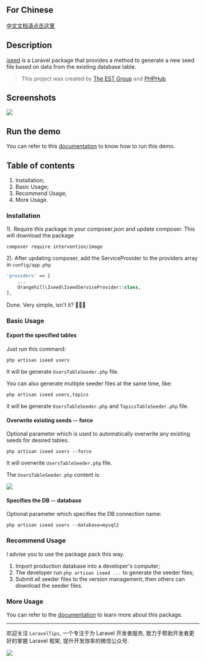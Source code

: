 ## For Chinese

[中文文档请点击这里](https://phphub.org/topics/1929)

## Description

[iseed](https://github.com/orangehill/iseed) is a Laravel package that provides a method to generate a new seed file based on data from the existing database table.

> This project was created by [The EST Group](http://est-group.org/) and [PHPHub](https://phphub.org/topics/1929).

## Screenshots

![](http://7xrxcg.com1.z0.glb.clouddn.com/c68ab3a16ae72dbecd344e81305d112d.png)

## Run the demo

You can refer to this [documentation](https://github.com/Aufree/laravel-packages-top100/blob/master/how-to-run-a-laravel-project.md) to know how to run this demo.

## Table of contents

1. Installation;
2. Basic Usage;
3. Recommend Usage;
4. More Usage.


### Installation

1). Require this package in your composer.json and update composer. This will download the package

```
composer require intervention/image
```

2). After updating composer, add the ServiceProvider to the providers array in `config/app.php`

```php
'providers' => [
	...
	Orangehill\Iseed\IseedServiceProvider::class,
],
```

Done. Very simple, isn't it? :beers::beers::beers:

### Basic Usage

#### Export the specified tables

Just run this command:

```
php artisan iseed users
```

It will be generate `UsersTableSeeder.php` file.

You can also generate multiple seeder files at the same time, like:

```
php artisan iseed users,topics
```
it will be generate `UsersTableSeeder.php` and `TopicsTableSeeder.php` file.

#### Overwrite existing seeds -- force

Optional parameter which is used to automatically overwrite any existing seeds for desired tables.

```shell
php artisan iseed users --force
```

It will overwrite `UsersTableSeeder.php` file.

The `UsersTableSeeder.php` content is:

![](http://7xrxcg.com1.z0.glb.clouddn.com/f4147af61401615f9bd98e66c788a8be.png)

#### Specifies the DB -- database

Optional parameter which specifies the DB connection name:

```shell
php artisan iseed users --database=mysql2
```

### Recommend Usage

I advise you to use the package pack this way.

1. Import production database into a developer's computer;
2. The developer run `php artisan iseed ...` to generate the seeder files;
3. Submit all seeder files to the version management, then others can download the seeder files.

### More Usage

You can refer to the [documentation](https://github.com/orangehill/iseed) to learn more about this package.

---
欢迎关注 `LaravelTips`, 一个专注于为 Laravel 开发者服务, 致力于帮助开发者更好的掌握 Laravel 框架, 提升开发效率的微信公众号.

![](http://ww4.sinaimg.cn/large/76dc7f1bjw1f23moqj4qzj20by0bywfa.jpg)
